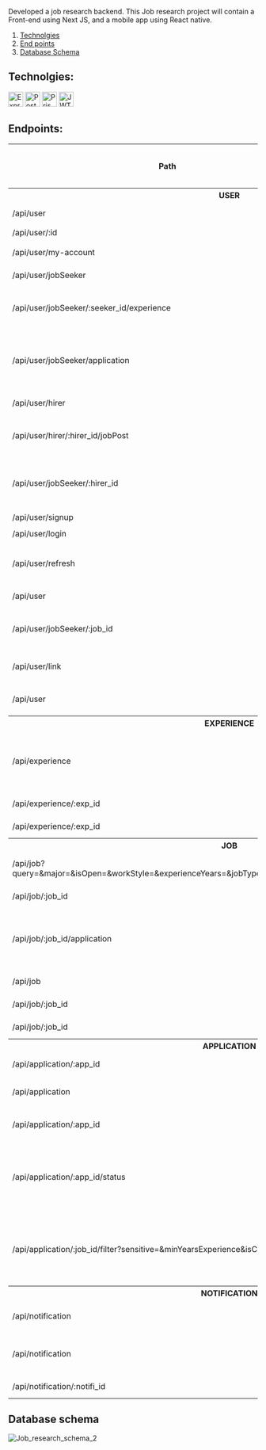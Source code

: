 Developed a job research backend. This Job research project will contain a Front-end using Next JS, and a mobile app using React native.

1. [Technolgies](#technolgies)
2. [End points](#end-points)
3. [Database Schema](#database-schema)

## Technolgies:

<div>
	<img src="https://img.shields.io/badge/Express-dbd02c?logo=express&logoColor=black&style=for-the-badge" height="30" alt="Express logo"/>
	<img src="https://img.shields.io/badge/PostgreSQL-385a96?logo=postgresql&logoColor=white&style=for-the-badge" height="30" alt="PostgreSQL logo"/>
	<img src="https://img.shields.io/badge/Prisma-6562f0?logo=PrIsMa&logoColor=white&style=for-the-badge" height="30" alt="Prisma logo"/>
	<img src="https://img.shields.io/badge/JWT-black?logo=jsonwebtokens&logoColor=white&style=for-the-badge" height="30" alt="JWT logo"/>
</div>

## Endpoints:

<table>
	<thead>
		<tr>
			<th>Path</th>
			<th>Method</th>
			<th>Is need auth (JWT)</th>
			<th>Description</th>
		</tr>
	</thead>
	<tbody>
		<tr>
			<th colspan="4">USER</th>
		</tr>
		<tr>
			<td>/api/user</td>
			<td>GET</td>
			<td>✖️</td>
			<td>To get all users</td>
		</tr>
		<tr>
			<td>/api/user/:id</td>
			<td>GET</td>
			<td>✖️</td>
			<td>To get user</td>
		</tr>
		<tr>
			<td>/api/user/my-account</td>
			<td>GET</td>
			<td>✔️</td>
			<td>To get client data</td>
		</tr>
		<tr>
			<td>/api/user/jobSeeker</td>
			<td>GET</td>
			<td>✖️</td>
			<td>To get all job seekers</td>
		</tr>
		<tr>
			<td>/api/user/jobSeeker/:seeker_id/experience</td>
			<td>GET</td>
			<td>✔️</td>
			<td>To get all experience of job seeker</td>
		</tr>
		<tr>
			<td>/api/user/jobSeeker/application</td>
			<td>GET</td>
			<td>✔️</td>
			<td>As job seeker, this is to get all applications that you submitted </td>
		</tr>
		<tr>
			<td>/api/user/hirer</td>
			<td>GET</td>
			<td>✖️</td>
			<td>To get all hirer</td>
		</tr>
		<tr>
			<td>/api/user/hirer/:hirer_id/jobPost</td>
			<td>GET</td>
			<td>✖️</td>
			<td>To get all job posts that the hirer posted</td>
		</tr>
		<tr>
			<td>/api/user/jobSeeker/:hirer_id</td>
			<td>POST</td>
			<td>✔️</td>
			<td>As job seeker, this is for following hirer</td>
		</tr>
		<tr>
			<td>/api/user/signup</td>
			<td>POST</td>
			<td>✖️</td>
			<td>To sign up</td>
		</tr>
		<tr>
			<td>/api/user/login</td>
			<td>POST</td>
			<td>✖️</td>
			<td>To login</td>
		</tr>
		<tr>
			<td>/api/user/refresh</td>
			<td>POST</td>
			<td>✔️</td>
			<td>To generate a new access token</td>
		</tr>
		<tr>
			<td>/api/user</td>
			<td>PUT</td>
			<td>✔️</td>
			<td>To edit your user data</td>
		</tr>
		<tr>
			<td>/api/user/jobSeeker/:job_id</td>
			<td>PUT</td>
			<td>✔️</td>
			<td>As job seeker, this for saving jobs</td>
		</tr>
		<tr>
			<td>/api/user/link</td>
			<td>PUT</td>
			<td>✔️</td>
			<td>To add links to your user account</td>
		</tr>
		<tr>
			<td>/api/user</td>
			<td>DELETE</td>
			<td>✔️</td>
			<td>To delete your account</td>
		</tr>
		<tr>
			<th colspan="4">EXPERIENCE</th>
		</tr>
		<tr>
			<td>/api/experience</td>
			<td>POST</td>
			<td>✔️</td>
			<td>As job seeker, this is for creating new experience</td>
		</tr>
		<tr>
			<td>/api/experience/:exp_id</td>
			<td>PUT</td>
			<td>✔️</td>
			<td>To edit experience</td>
		</tr>
		<tr>
			<td>/api/experience/:exp_id</td>
			<td>DELETE</td>
			<td>✔️</td>
			<td>To delete experience</td>
		</tr>
		<tr>
			<th colspan="4">JOB</th>
		</tr>
		<tr>
			<td>/api/job?query=&major=&isOpen=&workStyle=&experienceYears=&jobType=&salaryRange=</td>
			<td>GET</td>
			<td>✖️</td>
			<td>To get all job posts, and filter it</td>
		</tr>
		<tr>
			<td>/api/job/:job_id</td>
			<td>GET</td>
			<td>✖️</td>
			<td>To get job post</td>
		</tr>
		<tr>
			<td>/api/job/:job_id/application</td>
			<td>GET</td>
			<td>✔️</td>
			<td>As hirer, this is for getting all applications of your job post</td>
		</tr>
		<tr>
			<td>/api/job</td>
			<td>POST</td>
			<td>✔️</td>
			<td>To post new job</td>
		</tr>
		<tr>
			<td>/api/job/:job_id</td>
			<td>PUT</td>
			<td>✔️</td>
			<td>To edit job post</td>
		</tr>
		<tr>
			<td>/api/job/:job_id</td>
			<td>DELETE</td>
			<td>✔️</td>
			<td>To delete job post</td>
		</tr>
		<tr>
			<th colspan="4">APPLICATION</th>
		</tr>
		<tr>
			<td>/api/application/:app_id</td>
			<td>GET</td>
			<td>✔️</td>
			<td>to get application</td>
		</tr>
		<tr>
			<td>/api/application</td>
			<td>POST</td>
			<td>✔️</td>
			<td>To submit an application</td>
		</tr>
		<tr>
			<td>/api/application/:app_id</td>
			<td>PUT</td>
			<td>✔️</td>
			<td>To add notes to the application</td>
		</tr>
		<tr>
			<td>/api/application/:app_id/status</td>
			<td>PUT</td>
			<td>✔️</td>
			<td>To edit application status, and send notification to the submiter</td>
		</tr>
		<tr>
			<td>/api/application/:job_id/filter?sensitive=&minYearsExperience&isCancel=</td>
			<td>PUT</td>
			<td>✔️</td>
			<td>To filter all the applications of the job post, and may cancel it</td>
		</tr>
		<tr>
			<th colspan="4">NOTIFICATION</th>
		</tr>
		<tr>
			<td>/api/notification</td>
			<td>GET</td>
			<td>✔️</td>
			<td>To get all your notifications</td>
		</tr>
		<tr>
			<td>/api/notification</td>
			<td>PUT</td>
			<td>✔️</td>
			<td>To set the notification to 'read' statue</td>
		</tr>
		<tr>
			<td>/api/notification/:notifi_id</td>
			<td>DELETE</td>
			<td>✔️</td>
			<td>To delete a notification</td>
		</tr>
	</tbody>
</table>

## Database schema

![Job_research_schema_2](https://github.com/user-attachments/assets/9921b8d2-a384-4bbb-8098-1823dbfa3027)
